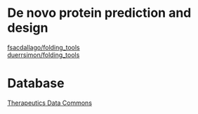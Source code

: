 # De novo protein prediction and design
[fsacdallago/folding_tools](https://github.com/sacdallago/folding_tools)  
[duerrsimon/folding_tools](https://github.com/duerrsimon/folding_tools)

# Database
[Therapeutics Data Commons](https://tdcommons.ai/)
